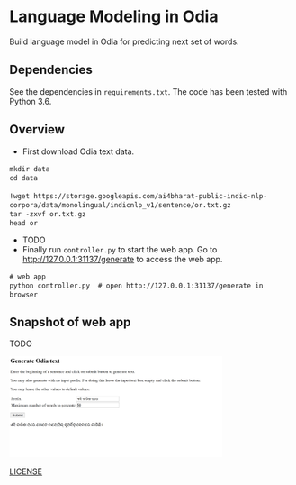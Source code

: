 # Language Modeling in Odia

Build language model in Odia for predicting next set of words.

## Dependencies
See the dependencies in `requirements.txt`.
The code has been tested with Python 3.6.

## Overview

- First download Odia text data.

```shell
mkdir data
cd data

!wget https://storage.googleapis.com/ai4bharat-public-indic-nlp-corpora/data/monolingual/indicnlp_v1/sentence/or.txt.gz
tar -zxvf or.txt.gz
head or
```

- TODO
- Finally run `controller.py` to start the web app. Go to http://127.0.0.1:31137/generate to access the web app.

```shell
# web app
python controller.py  # open http://127.0.0.1:31137/generate in browser
```

## Snapshot of web app
TODO

<img src="/snapshot.png" width="75%" height="75%"/>

[LICENSE](https://github.com/OdiaNLP/language-modeling/blob/main/LICENSE)